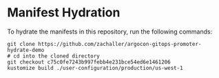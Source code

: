 # Manifest Hydration

To hydrate the manifests in this repository, run the following commands:

```shell
git clone https://github.com/zachaller/argocon-gitops-promoter-hydrate-demo
# cd into the cloned directory
git checkout c75c0fe7243b997febb4e231bce54ed6e1461206
kustomize build ./user-configuration/production/us-west-1
```
